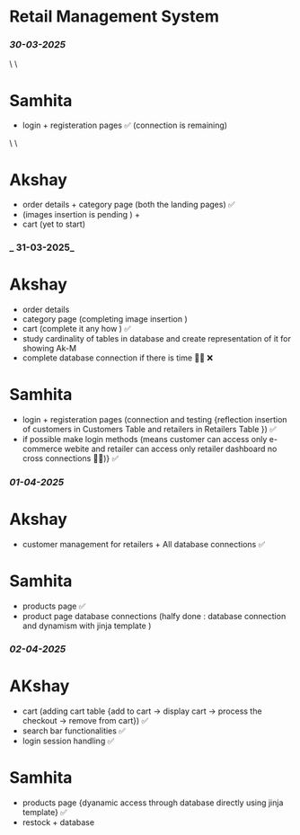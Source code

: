 ﻿# Retail Management System 

### _**30-03-2025**_
\ \
# Samhita 

* login + registeration pages ✅ (connection is remaining)

\ \

# Akshay

* order details + category page (both the landing pages) ✅ 
* (images insertion is pending ) + 
* cart (yet to start)

### _ **31-03-2025**_

# Akshay 
     
* order details 
* category page (completing image insertion )  
* cart (complete it any how ) ✅
* study cardinality of tables in database and create representation of it for showing Ak-M
* complete database connection if there is time 😶‍🌫️ ❌

# Samhita 

* login + registeration pages (connection and testing {reflection insertion of customers in Customers Table and retailers in Retailers Table }) ✅
* if possible make login methods (means customer can access only e-commerce webite and retailer can access only retailer dashboard no cross connections 🫡🙈)} ✅

### _**01-04-2025**_

# Akshay 

* customer management for retailers + All database connections ✅

# Samhita 

* products page ✅
* product page database connections (halfy done : database connection and dynamism with jinja template ) 

### _**02-04-2025**_

# AKshay

* cart (adding cart table {add to cart -> display cart -> process the checkout -> remove from cart}) ✅
* search bar functionalities ✅
* login session handling ✅

# Samhita 

* products page {dyanamic access through database directly using jinja template} ✅
* restock + database 

